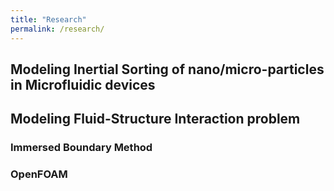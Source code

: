 ```yaml
---
title: "Research"
permalink: /research/
---
```


## Modeling Inertial Sorting of nano/micro-particles in Microfluidic devices

## Modeling Fluid-Structure Interaction problem

### Immersed Boundary Method

### OpenFOAM